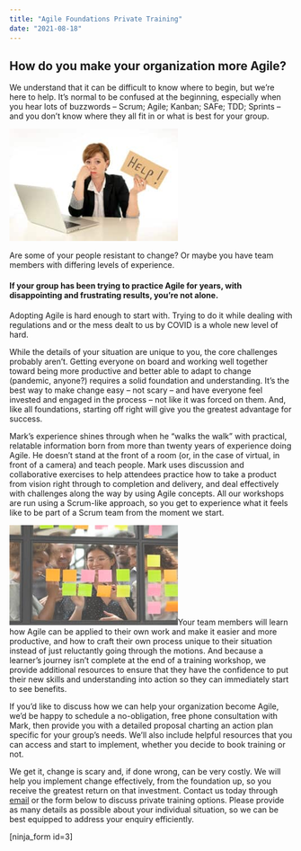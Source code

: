 ```yaml
---
title: "Agile Foundations Private Training"
date: "2021-08-18"
---
```


## How do you make your organization more Agile?

We understand that it can be difficult to know where to begin, but we’re here to help. It’s normal to be confused at the beginning, especially when you hear lots of buzzwords – Scrum; Agile; Kanban; SAFe; TDD; Sprints – and you don’t know where they all fit in or what is best for your group.

![](images/shutterstock_1080263000-300x200.jpg)

Are some of your people resistant to change? Or maybe you have team members with differing levels of experience.

#### If your group has been trying to practice Agile for years, with disappointing and frustrating results, you’re not alone.

Adopting Agile is hard enough to start with. Trying to do it while dealing with regulations and or the mess dealt to us by COVID is a whole new level of hard.

While the details of your situation are unique to you, the core challenges probably aren’t. Getting everyone on board and working well together toward being more productive and better able to adapt to change (pandemic, anyone?) requires a solid foundation and understanding. It’s the best way to make change easy – not scary – and have everyone feel invested and engaged in the process – not like it was forced on them. And, like all foundations, starting off right will give you the greatest advantage for success.

Mark’s experience shines through when he “walks the walk” with practical, relatable information born from more than twenty years of experience doing Agile. He doesn’t stand at the front of a room (or, in the case of virtual, in front of a camera) and teach people. Mark uses discussion and collaborative exercises to help attendees practice how to take a product from vision right through to completion and delivery, and deal effectively with challenges along the way by using Agile concepts. All our workshops are run using a Scrum-like approach, so you get to experience what it feels like to be part of a Scrum team from the moment we start.

[![Scrum Team using sticky notes on wall](images/shutterstock_1626893599-300x178.jpg)](https://agilepainrelief.com/wp-content/uploads/2020/06/shutterstock_1626893599.jpg)Your team members will learn how Agile can be applied to their own work and make it easier and more productive, and how to craft their own process unique to their situation instead of just reluctantly going through the motions. And because a learner’s journey isn’t complete at the end of a training workshop, we provide additional resources to ensure that they have the confidence to put their new skills and understanding into action so they can immediately start to see benefits.

If you’d like to discuss how we can help your organization become Agile, we’d be happy to schedule a no-obligation, free phone consultation with Mark, then provide you with a detailed proposal charting an action plan specific for your group’s needs. We’ll also include helpful resources that you can access and start to implement, whether you decide to book training or not.

We get it, change is scary and, if done wrong, can be very costly. We will help you implement change effectively, from the foundation up, so you receive the greatest return on that investment. Contact us today through [email](mailto:contact@agilepainrelief.com) or the form below to discuss private training options. Please provide as many details as possible about your individual situation, so we can be best equipped to address your enquiry efficiently.

\[ninja\_form id=3\]
